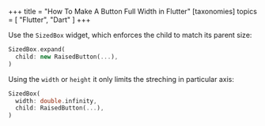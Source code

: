 +++
title = "How To Make A Button Full Width in Flutter"
[taxonomies]
topics = [ "Flutter", "Dart" ]
+++


Use the `SizedBox` widget, which enforces the child to match its parent size:

```dart
SizedBox.expand(
  child: new RaisedButton(...),
)
```

Using the `width` or `height` it only limits the streching in particular axis:

```dart
SizedBox(
  width: double.infinity,
  child: RaisedButton(...),
)
```